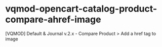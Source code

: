# vqmod-opencart-catalog-product-compare-ahref-image
[VQMOD] Default &amp; Journal v.2.x - Compare Product > Add a href tag to image
